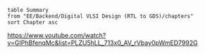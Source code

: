 
```dataview
table Summary
from "EE/Backend/Digital VLSI Design (RTL to GDS)/chapters"
sort Chapter asc
```

https://www.youtube.com/watch?v=GIPhBfenqMc&list=PLZU5hLL_713x0_AV_rVbay0pWmED7992G

